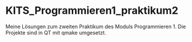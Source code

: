 # KITS_Programmieren1_praktikum2
Meine Lösungen zum zweiten Praktikum des Moduls Programmieren 1.
Die Projekte sind in QT mit qmake umgesetzt.
